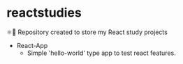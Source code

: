 # reactstudies
⚛️📝 Repository created to store my React study projects


- React-App
  - Simple 'hello-world' type app to test react features.

